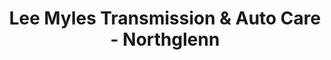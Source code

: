 ---
title: "Lee Myles Transmission & Auto Care - Northglenn"
url: /northglenn/lee-myles-transmission-und-auto-care-northglenn/
shop: Reifen
---